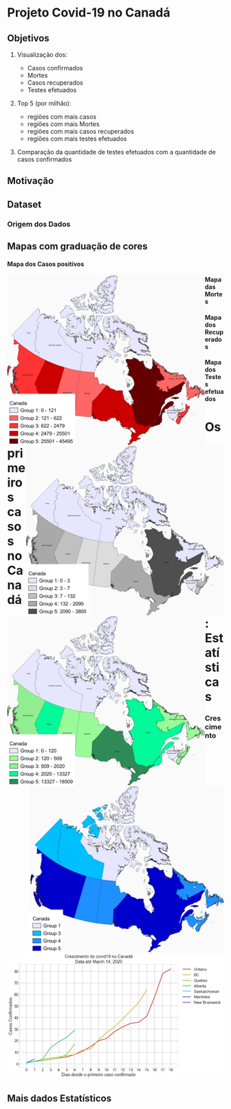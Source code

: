 # **Projeto Covid-19 no Canadá**

## Objetivos
1. Visualização dos:
   - Casos confirmados
   - Mortes
   - Casos recuperados
   - Testes efetuados

2. Top 5 (por milhão):
   - regiões com mais casos
   - regiões com mais Mortes
   - regiões com mais casos recuperados
   - regiões com mais testes efetuados

3. Comparação da quantidade de testes efetuados com a quantidade de casos confirmados

## **Motivação**

## **Dataset**

### **Origem dos Dados**


## **Mapas com graduação de cores**

#### **Mapa dos Casos positivos**
<p><img src="fig/casosCanada.png" width="460" align="left"> <img src="fig/mortesCanada.png" width="460" align="right"> <p>

#### **Mapa das Mortes**



#### **Mapa dos Recuperados**
<p><img src="fig/recuperadosCanada.png" width="460" align="left" ><p> <p><img src="fig/testesCanada.png"  width="450" align="right" ><p>


#### **Mapa dos Testes efetuados**



# Os primeiros casos no Canadá : Estatísticas

### Crescimento
<p><img src="graf/crescimento200.jpg">


## Mais dados Estatísticos
